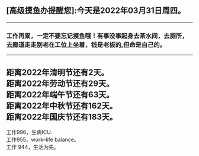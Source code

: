 ## [高级摸鱼办提醒您]:今天是2022年03月31日周四。
---
### 工作再累，一定不要忘记摸鱼哦！有事没事起身去茶水间，去厕所，去廊道走走别老在工位上坐着，钱是老板的,但命是自己的。
---
距离2022年清明节还有2天。  
距离2022年劳动节还有29天。  
距离2022年端午节还有63天。  
距离2022年中秋节还有162天。  
距离2022年国庆节还有183天。  
---
工作996，生病ICU.  
工作955，work–life balance。  
工作 944，生活为先。